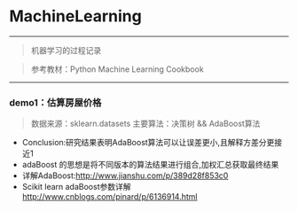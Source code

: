 # MachineLearning
---
> 机器学习的过程记录

> 参考教材：Python Machine Learning Cookbook
---
### demo1：估算房屋价格
> 数据来源：sklearn.datasets  主要算法：决策树 && AdaBoost算法
-  Conclusion:研究结果表明AdaBoost算法可以让误差更小,且解释方差分更接近1
-  adaBoost 的思想是将不同版本的算法结果进行组合,加权汇总获取最终结果
-  详解AdaBoost:http://www.jianshu.com/p/389d28f853c0
-  Scikit learn adaBoost参数详解 http://www.cnblogs.com/pinard/p/6136914.html
